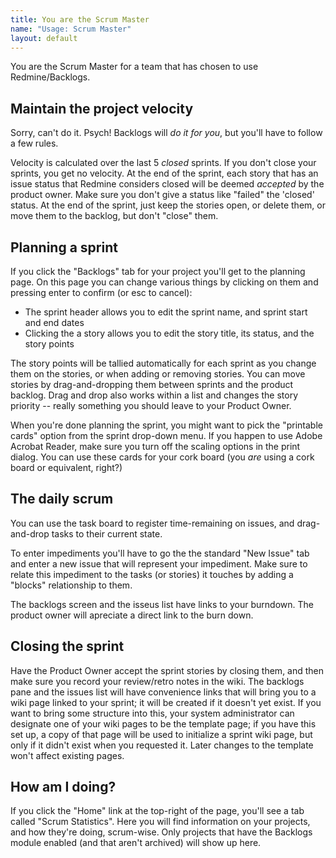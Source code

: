 ```yaml
---
title: You are the Scrum Master
name: "Usage: Scrum Master"
layout: default
---
```

You are the Scrum Master for a team that has chosen to use
Redmine/Backlogs.

## Maintain the project velocity

Sorry, can't do it. Psych! Backlogs will _do it for you_, but you'll
have to follow a few rules.

Velocity is calculated over the last 5 _closed_ sprints. If you don't
close your sprints, you get no velocity. At the end of the sprint,
each story that has an issue status that Redmine considers closed will
be deemed _accepted_ by the product owner. Make sure you don't give a
status like "failed" the 'closed' status. At the end of the sprint,
just keep the stories open, or delete them, or move them to the
backlog, but don't "close" them.

## Planning a sprint

If you click the "Backlogs" tab for your project you'll get to the
planning page. On this page you can change various things by clicking
on them and pressing enter to confirm (or esc to cancel):

- The sprint header allows you to edit the sprint name, and sprint start and end dates
- Clicking the a story allows you to edit the story title, its status,
  and the story points

The story points will be tallied automatically for each sprint as you
change them on the stories, or when adding or removing stories. You
can move stories by drag-and-dropping them between sprints and the
product backlog. Drag and drop also works within a list and changes
the story priority -- really something you should leave to your
Product Owner.

When you're done planning the sprint, you might want to pick the
"printable cards" option from the sprint drop-down menu. If you happen
to use Adobe Acrobat Reader, make sure you turn off the scaling
options in the print dialog. You can use these cards for your cork
board (you _are_ using a cork board or equivalent, right?)

## The daily scrum

You can use the task board to register time-remaining on issues, and
drag-and-drop tasks to their current state.

To enter impediments
you'll have to go the the standard "New Issue" tab and enter a new
issue that will represent your impediment. Make sure to relate this
impediment to the tasks (or stories) it touches by adding a "blocks"
relationship to them.

The backlogs screen and the isseus list have links to your burndown.
The product owner will apreciate a direct link to the burn down.

## Closing the sprint

Have the Product Owner accept the sprint stories by closing them, and
then make sure you record your review/retro notes in the wiki. The
backlogs pane and the issues list will have convenience links that
will bring you to a wiki page linked to your sprint; it will be
created if it doesn't yet exist. If you want to bring some structure
into this, your system administrator can designate one of your wiki
pages to be the template page; if you have this set up, a copy of that
page will be used to initialize a sprint wiki page, but only if it
didn't exist when you requested it. Later changes to the template
won't affect existing pages.

## How am I doing?

If you click the "Home" link at the top-right of the page, you'll see
a tab called "Scrum Statistics". Here you will find information on
your projects, and how they're doing, scrum-wise. Only projects that
have the Backlogs module enabled (and that aren't archived) will show
up here.
